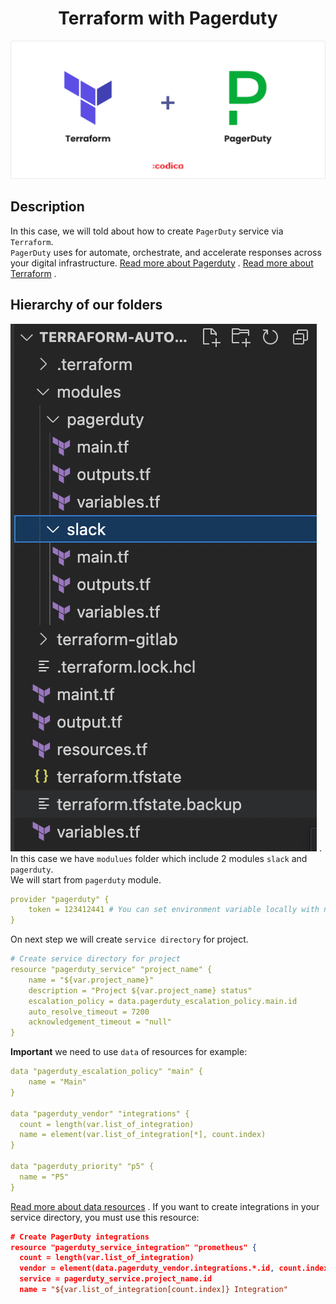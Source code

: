 <h1 align="center">Terraform with Pagerduty</h1>

![](terraform-pagerduty-logo.png)

## Description 
In this case, we will told about how to create `PagerDuty` service via `Terraform`.  
`PagerDuty` uses for automate, orchestrate, and accelerate responses across your digital infrastructure.
[Read more about Pagerduty](https://support.pagerduty.com) . 
[Read more about Terraform](https://www.terraform.io) . 

## Hierarchy of our folders  
![](hierarchy.png) .<br>
In this case we have `modulues` folder which include 2 modules `slack` and `pagerduty`.  
We will start from `pagerduty` module.  
```yaml
provider "pagerduty" {
    token = 123412441 # You can set environment variable locally with name PAGERDUTY_TOKEN=1234566788 for better security
}
```
On next step we will create `service directory` for project.  
```yaml
# Create service directory for project 
resource "pagerduty_service" "project_name" {
    name = "${var.project_name}"
    description = "Project ${var.project_name} status"
    escalation_policy = data.pagerduty_escalation_policy.main.id
    auto_resolve_timeout = 7200
    acknowledgement_timeout = "null"
}
```
**Important** we need to use `data` of resources for example:  
```yaml
data "pagerduty_escalation_policy" "main" {
    name = "Main"
}

data "pagerduty_vendor" "integrations" {
  count = length(var.list_of_integration)
  name = element(var.list_of_integration[*], count.index)
}

data "pagerduty_priority" "p5" {
  name = "P5"
}
```
[Read more about data resources](https://registry.terraform.io/providers/PagerDuty/pagerduty/latest/docs) . 
If you want to create integrations in your service directory, you must use this resource:  
```json
# Create PagerDuty integrations
resource "pagerduty_service_integration" "prometheus" {
  count = length(var.list_of_integration)
  vendor = element(data.pagerduty_vendor.integrations.*.id, count.index)
  service = pagerduty_service.project_name.id
  name = "${var.list_of_integration[count.index]} Integration"
```